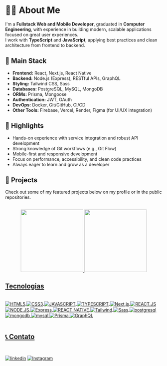     
# 👨‍💻 About Me

I'm a **Fullstack Web and Mobile Developer**, graduated in **Computer Engineering**, with experience in building modern, scalable applications focused on great user experiences.  
I work with **TypeScript** and **JavaScript**, applying best practices and clean architecture from frontend to backend.

## 🚀 Main Stack

- **Frontend:** React, Next.js, React Native  
- **Backend:** Node.js (Express), RESTful APIs, GraphQL  
- **Styling:** Tailwind CSS, Sass  
- **Databases:** PostgreSQL, MySQL, MongoDB  
- **ORMs:** Prisma, Mongoose  
- **Authentication:** JWT, OAuth  
- **DevOps:** Docker, Git/GitHub, CI/CD  
- **Other Tools:** Firebase, Vercel, Render, Figma (for UI/UX integration)

## 🧠 Highlights

- Hands-on experience with service integration and robust API development  
- Strong knowledge of Git workflows (e.g., Git Flow)  
- Mobile-first and responsive development  
- Focus on performance, accessibility, and clean code practices  
- Always eager to learn and grow as a developer

## 🔗 Projects

Check out some of my featured projects below on my profile or in the public repositories.

<br/>

<div align="center">
  <a href="https://github.com/RaulKons">
  <img height="200em" src="https://github-readme-stats.vercel.app/api?username=RaulKons&show_icons=true&theme=tokyonight&include_all_commits=true&count_private=true"/>
  <img height="200em" src="https://github-readme-stats.vercel.app/api/top-langs/?username=RaulKons&layout=compact&langs_count=7&theme=tokyonight"/>
</div>

## Tecnologias

  <div style="diplay: inline_block"><br/>
     <img align="center" alt="HTML5" src="https://img.shields.io/badge/HTML5-E34F26?style=for-the-badge&logo=html5&logoColor=white" />
     <img align="center" alt="CSS3" src=https://img.shields.io/badge/CSS3-1572B6?style=for-the-badge&logo=css3&logoColor=white />
     <img align="center" alt="JAVASCRIPT" src=https://img.shields.io/badge/JavaScript-F7DF1E?style=for-the-badge&logo=javascript&logoColor=black />
     <img align="center" alt="TYPESCRIPT" src=https://img.shields.io/badge/TypeScript-007ACC?style=for-the-badge&logo=typescript&logoColor=white />
     <img align="center" alt="Next.js" src=https://img.shields.io/badge/next%20js-000000?style=for-the-badge&logo=nextdotjs&logoColor=white />
     <img align="center" alt="REACT.JS" src=https://img.shields.io/badge/React-20232A?style=for-the-badge&logo=react&logoColor=61DAFB />
     <img align="center" alt="NODE.JS" src=https://img.shields.io/badge/Node.js-43853D?style=for-the-badge&logo=node.js&logoColor=white/>
     <img align="center" alt="Express" src=https://img.shields.io/badge/Express%20js-000000?style=for-the-badge&logo=express&logoColor=white/>
     <img align="center" alt="REACT NATIVE" src=https://img.shields.io/badge/React_Native-20232A?style=for-the-badge&logo=react&logoColor=61DAFB />
     <img align="center" alt="Tailwind" src=https://img.shields.io/badge/Tailwind_CSS-38B2AC?style=for-the-badge&logo=tailwind-css&logoColor=white />
     <img align="center" alt="Sass" src=https://img.shields.io/badge/Sass-CC6699?style=for-the-badge&logo=sass&logoColor=white />
     <img align="center" alt="postgresql" src=https://img.shields.io/badge/PostgreSQL-316192?style=for-the-badge&logo=postgresql&logoColor=white />
     <img align="center" alt="mongodb" src=https://img.shields.io/badge/MongoDB-4EA94B?style=for-the-badge&logo=mongodb&logoColor=white />
     <img align="center" alt="mysql" src=https://img.shields.io/badge/MySQL-005C84?style=for-the-badge&logo=mysql&logoColor=white />
     <img align="center" alt="Prisma" src=https://img.shields.io/badge/Prisma-3982CE?style=for-the-badge&logo=Prisma&logoColor=white />
     <img align="center" alt="GraphQL" src=https://img.shields.io/badge/GraphQl-E10098?style=for-the-badge&logo=graphql&logoColor=white />
</div><br/>

## 📞 Contato

<br>

[![linkedin](https://img.shields.io/badge/LinkedIn-0077B5?style=for-the-badge&logo=linkedin&logoColor=white)](https://www.linkedin.com/in/raulcarlosconceiçãokons)
[![Instagram](https://img.shields.io/badge/Instagram-E4405F?style=for-the-badge&logo=instagram&logoColor=white)](https://www.instagram.com/raullcarloss)
 

